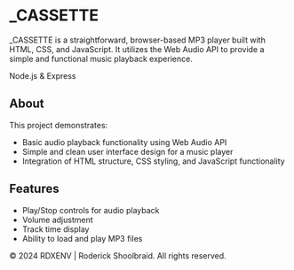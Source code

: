 # _CASSETTE

_CASSETTE is a straightforward, browser-based MP3 player built with 
HTML, 
CSS, 
and JavaScript. It utilizes the Web Audio API to provide a simple and functional music playback experience.

Node.js & Express

## About

This project demonstrates:
- Basic audio playback functionality using Web Audio API
- Simple and clean user interface design for a music player
- Integration of HTML structure, CSS styling, and JavaScript functionality

## Features

- Play/Stop controls for audio playback
- Volume adjustment
- Track time display
- Ability to load and play MP3 files



© 2024 RDXENV | Roderick Shoolbraid. All rights reserved.